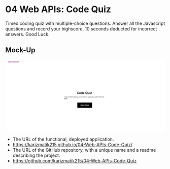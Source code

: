 # 04 Web APIs: Code Quiz
  Timed coding quiz with multiple-choice questions. Answer all the Javascript questions and record your highscore. 10 seconds deducted for incorrect answers. Good Luck.
## Mock-Up
![Code Quiz](/images/codequizhome.png)
* The URL of the functional, deployed application.
* https://karizmatik215.github.io/04-Web-APIs-Code-Quiz/
* The URL of the GitHub repository, with a unique name and a readme describing the project.
* https://github.com/karizmatik215/04-Web-APIs-Code-Quiz
